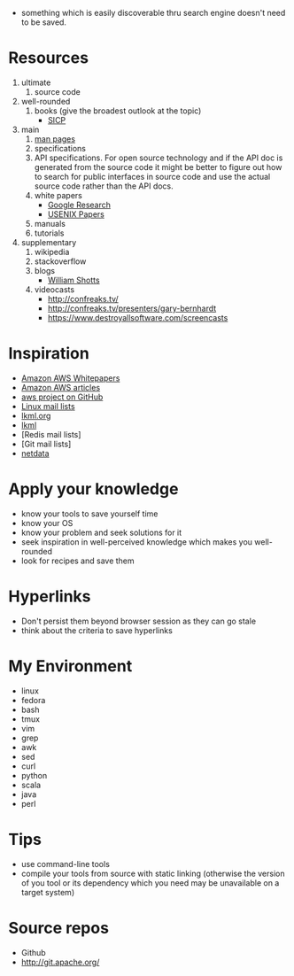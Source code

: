 - something which is easily discoverable thru search engine doesn't need to be saved.

# Resources
1. ultimate
    1. source code
1. well-rounded
    1. books (give the broadest outlook at the topic)
        - [SICP](https://mitpress.mit.edu/sicp/full-text/book/book-Z-H-4.html#%_toc_start)
1. main
    1. [man pages](http://www.nongnu.org/man-db/)
    1. specifications
    1. API specifications. For open source technology and if the API doc is generated from the source code it might be better to figure out how to search for public interfaces in source code and use the actual source code rather than the API docs.
    1. white papers
        + [Google Research](http://research.google.com/pubs/papers.html)
        + [USENIX Papers](https://www.usenix.org/)
    1. manuals
    1. tutorials
1. supplementary
    1. wikipedia
    1. stackoverflow
    1. blogs
        - [William Shotts](http://lcorg.blogspot.com/)
    1. videocasts
        - http://confreaks.tv/
        - http://confreaks.tv/presenters/gary-bernhardt
        - https://www.destroyallsoftware.com/screencasts

# Inspiration
- [Amazon AWS Whitepapers](https://aws.amazon.com/whitepapers/)
- [Amazon AWS articles](http://aws.amazon.com/articles)
- [aws project on GitHub](https://github.com/aws)
- [Linux mail lists](http://vger.kernel.org/vger-lists.html)
- [lkml.org](https://lkml.org/)
- [lkml](http://www.tux.org/lkml/)
- [Redis mail lists]
- [Git mail lists]
- [netdata](https://github.com/firehol/netdata)

# Apply your knowledge
- know your tools to save yourself time
- know your OS
- know your problem and seek solutions for it
- seek inspiration in well-perceived knowledge which makes you well-rounded
- look for recipes and save them

# Hyperlinks
- Don't persist them beyond browser session as they can go stale
- think about the criteria to save hyperlinks

# My Environment
- linux
- fedora
- bash
- tmux
- vim
- grep
- awk
- sed
- curl
- python
- scala
- java
- perl

# Tips
- use command-line tools
- compile your tools from source with static linking (otherwise the version of you tool or its dependency which you need may be unavailable on a target system)

# Source repos
- Github
- http://git.apache.org/
